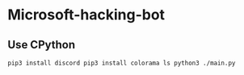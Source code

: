 # Microsoft-hacking-bot
## Use CPython

`
pip3 install discord
pip3 install colorama
ls
python3 ./main.py
`
